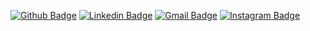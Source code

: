 [![Github Badge](https://img.shields.io/badge/-Github-000?style=flat-square&logo=Github&logoColor=white&link=https://github.com/phprograming)](https://github.com/phprograming)
[![Linkedin Badge](https://img.shields.io/badge/-LinkedIn-blue?style=flat-square&logo=Linkedin&logoColor=white&link=https://www.linkedin.com/in/paulo-henrique-barbosa/)](https://www.linkedin.com/in/paulo-henrique-barbosa/)
[![Gmail Badge](https://img.shields.io/badge/-Gmail-c14438?style=flat-square&logo=Gmail&logoColor=white&link=mailto:paulohbs17@gmail.com)](mailto:paulohbs17@gmail.com)
[![Instagram Badge](https://img.shields.io/badge/-Instagram-BF008C?style=flat-square&logo=Instagram&logoColor=white&link=https://www.instagram.com/ph.barbosa/)](https://www.instagram.com/ph.barbosa/) 


